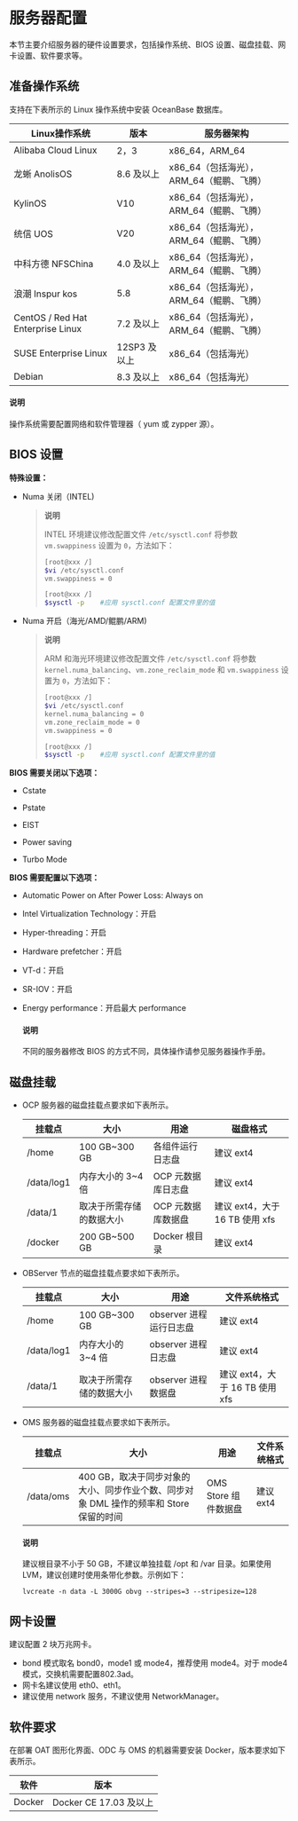 # 服务器配置

本节主要介绍服务器的硬件设置要求，包括操作系统、BIOS 设置、磁盘挂载、网卡设置、软件要求等。

## 准备操作系统

支持在下表所示的 Linux 操作系统中安装 OceanBase 数据库。

|       Linux操作系统       |    版本   |             服务器架构         |
|--------------------------|-----------|-------------------------------|
| Alibaba Cloud Linux      | 2，3   | x86_64，ARM_64 |
| 龙蜥 AnolisOS            | 8.6 及以上   | x86_64（包括海光），ARM_64（鲲鹏、飞腾）|
| KylinOS                  | V10         | x86_64（包括海光），ARM_64（鲲鹏、飞腾） |
| 统信 UOS                 | V20         | x86_64（包括海光），ARM_64（鲲鹏、飞腾）|
| 中科方德 NFSChina         | 4.0 及以上  | x86_64（包括海光），ARM_64（鲲鹏、飞腾）|
| 浪潮 Inspur kos           | 5.8        | x86_64（包括海光），ARM_64（鲲鹏、飞腾）|
| CentOS / Red Hat Enterprise Linux | 7.2 及以上   | x86_64（包括海光），ARM_64（鲲鹏、飞腾） |
| SUSE Enterprise Linux             | 12SP3 及以上 | x86_64（包括海光） |
| Debian                            | 8.3 及以上   | x86_64（包括海光） |

  <main id="notice" type='explain'>
    <h4>说明</h4>
    <p>操作系统需要配置网络和软件管理器（ yum 或 zypper 源）。</p>
  </main>

## BIOS 设置

**特殊设置：**

* Numa 关闭（INTEL)

  >**说明**
  >
  >INTEL 环境建议修改配置文件 `/etc/sysctl.conf` 将参数 `vm.swappiness` 设置为 `0`，方法如下：
  >
  >```bash
  >[root@xxx /]
  >$vi /etc/sysctl.conf
  >vm.swappiness = 0
  >
  >[root@xxx /]
  >$sysctl -p    #应用 sysctl.conf 配置文件里的值
  >```

* Numa 开启（海光/AMD/鲲鹏/ARM)

  >**说明**
  >
  >ARM 和海光环境建议修改配置文件 `/etc/sysctl.conf` 将参数 `kernel.numa_balancing`、`vm.zone_reclaim_mode` 和 `vm.swappiness` 设置为 `0`，方法如下：
  >
  >```bash
  >[root@xxx /]
  >$vi /etc/sysctl.conf
  >kernel.numa_balancing = 0
  >vm.zone_reclaim_mode = 0
  >vm.swappiness = 0
  >
  >[root@xxx /]
  >$sysctl -p    #应用 sysctl.conf 配置文件里的值

**BIOS 需要关闭以下选项：**

* Cstate

* Pstate

* EIST

* Power saving

* Turbo Mode

**BIOS 需要配置以下选项：**

* Automatic Power on After Power Loss: Always on

* Intel Virtualization Technology：开启

* Hyper-threading：开启

* Hardware prefetcher：开启

* VT-d：开启

* SR-IOV：开启

* Energy performance：开启最大 performance

  <main id="notice" type='explain'>
    <h4>说明</h4>
    <p>不同的服务器修改 BIOS 的方式不同，具体操作请参见服务器操作手册。</p>
  </main>

## 磁盘挂载

* OCP 服务器的磁盘挂载点要求如下表所示。

  |    挂载点     |       大小       |     用途      |          磁盘格式           |
  |------------|----------------|-------------|-------------------------|
  | /home      | 100 GB\~300 GB | 各组件运行日志盘    | 建议 ext4                 |
  | /data/log1 | 内存大小的 3\~4 倍   | OCP 元数据库日志盘 | 建议 ext4                 |
  | /data/1    | 取决于所需存储的数据大小   | OCP 元数据库数据盘 | 建议 ext4，大于 16 TB 使用 xfs |
  | /docker    | 200 GB\~500 GB | Docker 根目录  | 建议 ext4                 |

* OBServer 节点的磁盘挂载点要求如下表所示。

  |    挂载点     |       大小       |       用途       |         文件系统格式          |
  |------------|----------------|----------------|-------------------------|
  | /home      | 100 GB\~300 GB | observer 进程运行日志盘 | 建议 ext4                 |
  | /data/log1 | 内存大小的 3\~4 倍   | observer 进程日志盘   | 建议 ext4                 |
  | /data/1    | 取决于所需存储的数据大小   | observer 进程数据盘   | 建议 ext4，大于 16 TB 使用 xfs |

* OMS 服务器的磁盘挂载点要求如下表所示。

  |    挂载点    |                          大小                          |       用途        | 文件系统格式  |
  |-----------|------------------------------------------------------|-----------------|---------|
  | /data/oms | 400 GB，取决于同步对象的大小、同步作业个数、同步对象 DML 操作的频率和 Store 保留的时间 | OMS Store 组件数据盘 | 建议 ext4 |

  <main id="notice" type='explain'>
    <h4>说明</h4>
    <p>建议根目录不小于 50 GB，不建议单独挂载 /opt 和 /var 目录。如果使用 LVM，建议创建时使用条带化参数。示例如下：</p>
    <p><code>lvcreate -n data -L 3000G obvg --stripes=3 --stripesize=128</code></p>
  </main>

## 网卡设置

建议配置 2 块万兆网卡。

* bond 模式取名 bond0，mode1 或 mode4，推荐使用 mode4。对于 mode4 模式，交换机需要配置802.3ad。
* 网卡名建议使用 eth0、eth1。
* 建议使用 network 服务，不建议使用 NetworkManager。

## 软件要求

在部署 OAT 图形化界面、ODC 与 OMS 的机器需要安装 Docker，版本要求如下表所示。

|   软件  |         版本         |
|--------|---------------------|
| Docker | Docker CE 17.03 及以上 |
